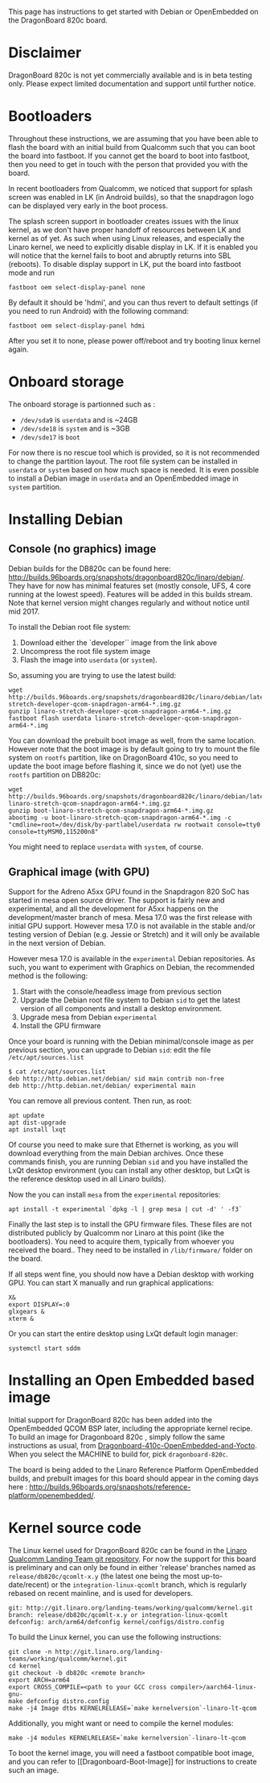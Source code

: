 This page has instructions to get started with Debian or OpenEmbedded on the DragonBoard 820c board.

# Disclaimer 
DragonBoard 820c is not yet commercially available and is in beta testing only. Please expect limited documentation and support until further notice.

# Bootloaders

Throughout these instructions, we are assuming that you have been able to flash the board with an initial build from Qualcomm such that you can boot the board into fastboot. If you cannot get the board to boot into fastboot, then you need to get in touch with the person that provided you with the board.

In recent bootloaders from Qualcomm, we noticed that support for splash screen was enabled in LK (in Android builds), so that the snapdragon logo can be displayed very early in the boot process.

The splash screen support in bootloader creates issues with the linux kernel, as we don't have proper handoff of resources between LK and kernel as of yet. As such when using Linux releases, and especially the Linaro kernel, we need to explicitly disable display in LK. If it is enabled you will notice that the kernel fails to boot and abruptly returns into SBL (reboots). To disable display support in LK, put the board into fastboot mode and run

    fastboot oem select-display-panel none

By default it should be 'hdmi', and you can thus revert to default settings (if you need to run Android) with the following command:

    fastboot oem select-display-panel hdmi

After you set it to none, please power off/reboot and try booting linux kernel again.

# Onboard storage

The onboard storage is partionned such as : 

* `/dev/sda9` is `userdata` and is ~24GB
* `/dev/sde18` is `system` and is ~3GB
* `/dev/sde17` is `boot`

For now there is no rescue tool which is provided, so it is not recommended to change the partition layout. The root file system can be installed in `userdata` or `system` based on how much space is needed. It is even possible to install a Debian image in `userdata` and an OpenEmbedded image in `system` partition.

# Installing Debian

## Console (no graphics) image

Debian builds for the DB820c can be found here: http://builds.96boards.org/snapshots/dragonboard820c/linaro/debian/. They have for now has minimal features set (mostly console, UFS, 4 core running at the lowest speed). Features will be added in this builds stream. Note that kernel version might changes regularly and without notice until mid 2017.

To install the Debian root file system:

1. Download either the `developer`` image from the link above
1. Uncompress the root file system image
1. Flash the image into `userdata` (or `system`).

So, assuming you are trying to use the latest build:

    wget http://builds.96boards.org/snapshots/dragonboard820c/linaro/debian/latest/linaro-stretch-developer-qcom-snapdragon-arm64-*.img.gz
    gunzip linaro-stretch-developer-qcom-snapdragon-arm64-*.img.gz
    fastboot flash userdata linaro-stretch-developer-qcom-snapdragon-arm64-*.img

You can download the prebuilt boot image as well, from the same location. However note that the boot image is by default going to try to mount the file system on `rootfs` partition, like on DragonBoard 410c, so you need to update the boot image before flashing it, since we do not (yet) use the `rootfs` partition on DB820c:

    wget http://builds.96boards.org/snapshots/dragonboard820c/linaro/debian/latest/boot-linaro-stretch-qcom-snapdragon-arm64-*.img.gz
    gunzip boot-linaro-stretch-qcom-snapdragon-arm64-*.img.gz
    abootimg -u boot-linaro-stretch-qcom-snapdragon-arm64-*.img -c "cmdline=root=/dev/disk/by-partlabel/userdata rw rootwait console=tty0 console=ttyMSM0,115200n8"

You might need to replace `userdata` with `system`, of course.

## Graphical image (with GPU)

Support for the Adreno A5xx GPU found in the Snapdragon 820 SoC has started in mesa open source driver. The support is fairly new and experimental, and all the development for A5xx happens on the development/master branch of mesa. Mesa 17.0 was the first release with initial GPU support. However mesa 17.0 is not available in the stable and/or testing version of Debian (e.g. Jessie or Stretch) and it will only be available in the next version of Debian. 

However mesa 17.0 is available in the `experimental` Debian repositories. As such, you want to experiment with Graphics on Debian, the recommended method is the following:

1. Start with the console/headless image from previous section
1. Upgrade the Debian root file system to Debian `sid` to get the latest version of all components and install a desktop environment.
1. Upgrade mesa from Debian `experimental`
1. Install the GPU firmware

Once your board is running with the Debian minimal/console image as per previous section, you can upgrade to Debian `sid`: edit the file `/etc/apt/sources.list` 

    $ cat /etc/apt/sources.list
    deb http://http.debian.net/debian/ sid main contrib non-free
    deb http://http.debian.net/debian/ experimental main 

You can remove all previous content. Then run, as root:

    apt update
    apt dist-upgrade
    apt install lxqt

Of course you need to make sure that Ethernet is working, as you will download everything from the main Debian archives. Once these commands finish, you are running Debian `sid` and you have installed the LxQt desktop environment (you can install any other desktop, but LxQt is the reference desktop used in all Linaro builds). 

Now the you can install `mesa` from the `experimental` repositories:

    apt install -t experimental `dpkg -l | grep mesa | cut -d' ' -f3`

Finally the last step is to install the GPU firmware files. These files are not distributed publicly by Qualcomm nor Linaro at this point (like the bootloaders). You need to acquire them, typically from whoever you received the board.. They need to be installed in `/lib/firmware/` folder on the board.

If all steps went fine, you should now have a Debian desktop with working GPU. You can start X manually and run graphical applications:

    X&
    export DISPLAY=:0
    glxgears &
    xterm &

Or you can start the entire desktop using LxQt default login manager:

    systemctl start sddm

# Installing an Open Embedded based image

Initial support for DragonBoard 820c has been added into the OpenEmbedded QCOM BSP later, including the appropriate kernel recipe. To build an image for Dragonboard 820c , simply follow the same instructions as usual, from [Dragonboard-410c-OpenEmbedded-and-Yocto](https://github.com/Linaro/documentation/blob/master/Reference-Platform/CECommon/OE.md). When you select the MACHINE to build for, pick `dragonboard-820c`.

The board is being added to the Linaro Reference Platform OpenEmbedded builds, and prebuilt images for this board should appear in the coming days here : http://builds.96boards.org/snapshots/reference-platform/openembedded/.

# Kernel source code

The Linux kernel used for DragonBoard 820c can be found in the [Linaro Qualcomm Landing Team git repository](https://git.linaro.org/landing-teams/working/qualcomm/kernel.git). For now the support for this board is preliminary and can only be found in either 'release' branches named as `release/db820c/qcomlt-x.y` (the latest one being the most up-to-date/recent) or the `integration-linux-qcomlt` branch, which is regularly rebased on recent mainline, and is used for developers.

    git: http://git.linaro.org/landing-teams/working/qualcomm/kernel.git
    branch: release/db820c/qcomlt-x.y or integration-linux-qcomlt
    defconfig: arch/arm64/defconfig kernel/configs/distro.config

To build the Linux kernel, you can use the following instructions:

    git clone -n http://git.linaro.org/landing-teams/working/qualcomm/kernel.git
    cd kernel
    git checkout -b db820c <remote branch>
    export ARCH=arm64
    export CROSS_COMPILE=<path to your GCC cross compiler>/aarch64-linux-gnu-
    make defconfig distro.config
    make -j4 Image dtbs KERNELRELEASE=`make kernelversion`-linaro-lt-qcom

Additionally, you might want or need to compile the kernel modules:

    make -j4 modules KERNELRELEASE=`make kernelversion`-linaro-lt-qcom

To boot the kernel image, you will need a fastboot compatible boot image, and you can refer to [[Dragonboard-Boot-Image]] for instructions to create such an image.